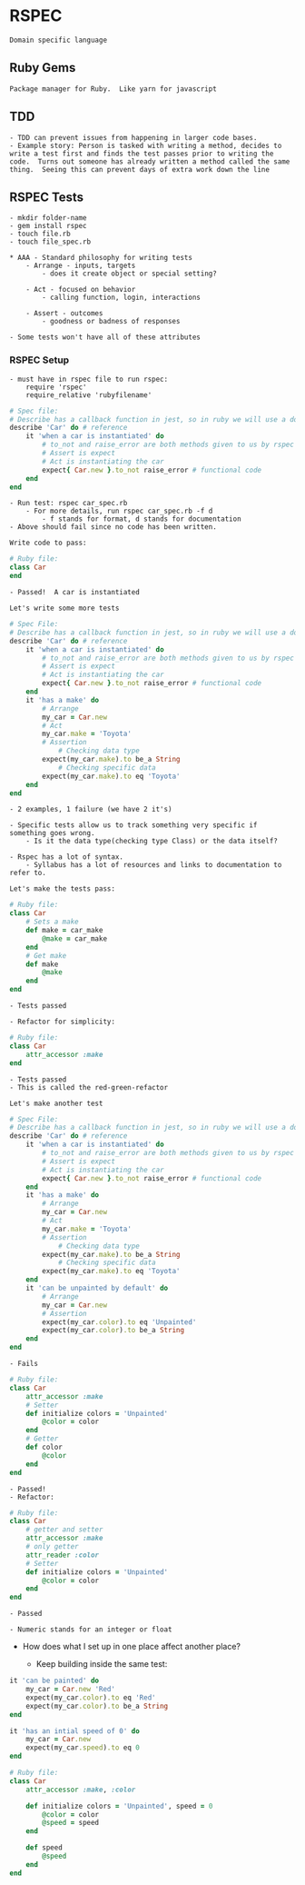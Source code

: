 # RSPEC
    Domain specific language

## Ruby Gems
    Package manager for Ruby.  Like yarn for javascript

## TDD
    - TDD can prevent issues from happening in larger code bases. 
    - Example story: Person is tasked with writing a method, decides to write a test first and finds the test passes prior to writing the code.  Turns out someone has already written a method called the same thing.  Seeing this can prevent days of extra work down the line

## RSPEC Tests
    - mkdir folder-name
    - gem install rspec
    - touch file.rb
    - touch file_spec.rb

    * AAA - Standard philosophy for writing tests 
        - Arrange - inputs, targets
            - does it create object or special setting?

        - Act - focused on behavior
            - calling function, login, interactions

        - Assert - outcomes
            - goodness or badness of responses

    - Some tests won't have all of these attributes

### RSPEC Setup
    - must have in rspec file to run rspec:
        require 'rspec'
        require_relative 'rubyfilename'

```ruby
# Spec file:
# Describe has a callback function in jest, so in ruby we will use a do block
describe 'Car' do # reference
    it 'when a car is instantiated' do
        # to_not and raise_error are both methods given to us by rspec
        # Assert is expect
        # Act is instantiating the car
        expect{ Car.new }.to_not raise_error # functional code
    end
end
```
    - Run test: rspec car_spec.rb
        - For more details, run rspec car_spec.rb -f d
            - f stands for format, d stands for documentation
    - Above should fail since no code has been written.

    Write code to pass:

```ruby
# Ruby file:
class Car
end
```

    - Passed!  A car is instantiated

    Let's write some more tests

```ruby
# Spec File:
# Describe has a callback function in jest, so in ruby we will use a do block
describe 'Car' do # reference
    it 'when a car is instantiated' do
        # to_not and raise_error are both methods given to us by rspec
        # Assert is expect
        # Act is instantiating the car
        expect{ Car.new }.to_not raise_error # functional code
    end
    it 'has a make' do
        # Arrange
        my_car = Car.new
        # Act
        my_car.make = 'Toyota'
        # Assertion 
            # Checking data type
        expect(my_car.make).to be_a String
            # Checking specific data
        expect(my_car.make).to eq 'Toyota'
    end
end
```
    - 2 examples, 1 failure (we have 2 it's)

    - Specific tests allow us to track something very specific if something goes wrong.  
        - Is it the data type(checking type Class) or the data itself?
    
    - Rspec has a lot of syntax.  
        - Syllabus has a lot of resources and links to documentation to refer to.

    Let's make the tests pass:

```ruby
# Ruby file:
class Car
    # Sets a make
    def make = car_make
        @make = car_make
    end
    # Get make
    def make
        @make
    end
end
```
    - Tests passed

    - Refactor for simplicity:

```ruby
# Ruby file:
class Car
    attr_accessor :make
end
```
    - Tests passed
    - This is called the red-green-refactor

    Let's make another test

```ruby
# Spec File:
# Describe has a callback function in jest, so in ruby we will use a do block
describe 'Car' do # reference
    it 'when a car is instantiated' do
        # to_not and raise_error are both methods given to us by rspec
        # Assert is expect
        # Act is instantiating the car
        expect{ Car.new }.to_not raise_error # functional code
    end
    it 'has a make' do
        # Arrange
        my_car = Car.new
        # Act
        my_car.make = 'Toyota'
        # Assertion 
            # Checking data type
        expect(my_car.make).to be_a String
            # Checking specific data
        expect(my_car.make).to eq 'Toyota'
    end
    it 'can be unpainted by default' do
        # Arrange
        my_car = Car.new
        # Assertion
        expect(my_car.color).to eq 'Unpainted'
        expect(my_car.color).to be_a String
    end
end
```
    - Fails

```ruby
# Ruby file:
class Car
    attr_accessor :make
    # Setter
    def initialize colors = 'Unpainted'
        @color = color
    end
    # Getter
    def color
        @color
    end
end
```

    - Passed!
    - Refactor:

```ruby
# Ruby file:
class Car
    # getter and setter
    attr_accessor :make
    # only getter
    attr_reader :color
    # Setter
    def initialize colors = 'Unpainted'
        @color = color
    end
end
```

    - Passed

    - Numeric stands for an integer or float

- How does what I set up in one place affect another place?

    - Keep building inside the same test:

```ruby
it 'can be painted' do
    my_car = Car.new 'Red'
    expect(my_car.color).to eq 'Red'
    expect(my_car.color).to be_a String
end
```

```ruby
it 'has an intial speed of 0' do
    my_car = Car.new
    expect(my_car.speed).to eq 0
end
```

```ruby
# Ruby file:
class Car
    attr_accessor :make, :color

    def initialize colors = 'Unpainted', speed = 0
        @color = color
        @speed = speed
    end

    def speed
        @speed
    end
end
```